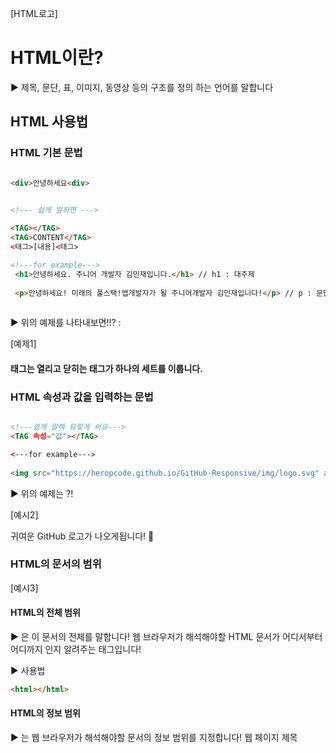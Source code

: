 [HTML로고]

# HTML이란?

▶️ 제목, 문단, 표, 이미지, 동영상 등의 구조를 정의 하는 언어를 말합니다


## HTML 사용법


### HTML 기본 문법

```html

<div>안녕하세요<div>


<!--- 쉽게 말하면 --->
 
<TAG></TAG>
<TAG>CONTENT</TAG>
<태그>[내용]<태그>

<!---for example--->
 <h1>안녕하세요. 주니어 개발자 김민재입니다.</h1> // h1 : 대주제
 
 <p>안녕하세요! 미래의 풀스택!앱개발자가 될 주니어개발자 김민재입니다!</p> // p : 문단
  
```

▶️ 위의 예제를 나타내보면!!? :

[예제1]

#### 태그는 열리고 닫히는 태그가 하나의 세트를 이룹니다.

### HTML 속성과 값을 입력하는 문법

```html

<!---쉽게 말해 요렇게 써요--->
<TAG 속성="값"></TAG>

<---for example--->
 
<img src="https://heropcode.github.io/GitHub-Responsive/img/logo.svg" alt="GitHub Logo" /> //img는 빈 태그로 따로 닫는 태그가 아닌 맨끝에 /로 닫아준다!

```

▶️ 위의 예제는 ?!

[예시2]

귀여운 GitHub 로고가 나오게됩니다! 👏

### HTML의 문서의 범위

[예시3]

#### HTML의 전체 범위

▶️ <html>은 이 문서의 전체를 말합니다! 
   웹 브라우저가 해석해야할 HTML 문서가 어디서부터 어디까지 인지 알려주는 태그입니다!

▶️ 사용법

```html
<html></html>
```

#### HTML의 정보 범위

▶️ <head>는 웹 브라우저가 해석해야할 문서의 정보 범위를 지정합니다!
   웹 페이지 제목<title>, 웹 페이지 문자 인코딩 방식<meta charset>, 연결할 외부 파일 위치<link rel="" href=""> 등 화면을 구성하기 위한 기본 설정등을 정의합니다!
 
#### HTML의 구조 범위
 
▶️ <body>는 해석해야할 문서의 구조 범위를 지정합니다!
   사용자가 웹 화면을 통해 볼 수 있는 내용의 레이아웃 등을 정의합니다!(로고, 푸터, 버튼, 입력창 등등)
 
#### HTML의 버전 지정

▶️ <!DOCTYPE html>는 일명 DTD로 마크업 언어에서 문서의 형식을 정의합니다!
   총 버전은 현재까지 5가지의 버전이 있으며(1,2,3,4, XTML, 5) 현재는 5를 제일 많이 쓰고 기본값 또한 5로 되어 있습니다. XTML같은 경우 유지 보수 시 볼 수 있습니다.

#### HTML 제목 지정

▶️ 각 브라우저의 사이트 탭의 이름으로 표시됩니다!
 
▶️ 사용법

 ```html
 <html>
  <head>
   <title>GitHub</title>
  </head>
 </html>
````
[타이틀 예시]
 
#### HTML 웹 페이지 정보 입력

▶️ <meta ...>는 웹 페이지에 관한 정보(문자 인코딩 방식, 제작자, 내용 등)을 검색엔진 혹은 브라우저에 제공합니다! (meta 태그는 빈태그!)

▶️ 사용법

```html
<html>
  <head>
    <meta charset="UTF-8" />
    <!--문자 인코딩 방식 설정 (필수로 해주는 것이 좋음)-->
    <meta name="author" content="김민재" />
    <!--제작자-->
    <meta name="discription" content="연습하는 사이트~!" />
    <!--사이트 설명-->
    <title>Github(연습사이트)</title>
  </head>
</html>
```
 
#### HTML에서 외부문서 가져오기

▶️ HTML에서 외부 문서를 가져올 때 사용합니다!

▶️ 사용법
```html
 <html>
  <head>
    <meta charset="UTF-8" />
    <!--문자 인코딩 방식 설정 (필수로 해주는 것이 좋음)-->
    <meta name="author" content="김민재" />
    <!--제작자-->
    <meta name="discription" content="연습하는 사이트~!" />
    <!--사이트 설명-->
    <title>Github(연습사이트)</title>
    <link rel="stylesheet" href="./main.css" />
  </head>
  <body>
    <div class="box"></div>
  </body>
</html>
```

    - link
    - rel = 관계를 나타내줌 (stylesheet, icon 등)
    - href = 위치 지정

#### HTML에서 직접 CSS 작성하기

▶️ html에서 CSS를 직접 입력하여 적용할 때 사용합니다!
 
▶️ 사용법
 
```html
<html>
  <head>
    <meta charset="UTF-8" />
    <!--문자 인코딩 방식 설정 (필수로 해주는 것이 좋음)-->
    <meta name="author" content="김민재" />
    <!--제작자-->
    <meta name="discription" content="연습하는 사이트~!" />
    <!--사이트 설명-->
    <title>Github(연습사이트)</title>
    <link rel="stylesheet" href="./main.css" />
    <style>
      img {
        width: 100px;
        height: 100px;
      }
      p {
        font-size: 20px;
        font-weight: bold;
      }
    </style>
  </head>
  <body>
    <img
      src="https://heropcode.github.io/GitHub-Responsive/img/logo.svg"
      alt="GitHub Logo"
    />
    <p>깃허브 로고입니다!</p>
  </body>
</html>
``` 
👉 CSS의 문법에 관한 내용은 CSS에서 다루겠습니다!^-^ 궁금하면 CSS로!
 
▶️ 출력 결과

 [style예시]
 
#### HTML에서 script불러오거나 작성하기
 
▶️ html에서 스크립트를 불러오거나 작성할 때 사용합니다!

▶️ 사용법
```html
<!---기본 모양--->
 <script src="[경로]"></scrpit>
 <script>
   function ... [코딩]
  </scrpit>

 
<!---응용--->
   <script src="main.js"></script>
   <script>
      function handleclickevent(event) {
        console.log(event);
     }
   </script>
```

#### HTML에서 이미지 불러오기

▶️ <img>는 html에서 이미지를 불러오기 위해 사용합니다!

▶️ 사용법
```html
<!---기본 모양--->
 <body>
<!--- 대체 택스트의 경우 이미지가 여러가지 이유로 렌더링이 되지 않았을 때 나타납니다--->
  <이미지 경로="[경로]" 대체택스트="[대체 택스트]" 
 </body>

 <!---응용--->
 <body>
  <img src="https://heropcode.github.io/GitHub-Responsive/img/logo.svg" alt="GitHub Logo" />  
 </body>
```

▶ 이미지는 위쪽에 기본문법의 태그 예시와 동일 (github이미지)
  


